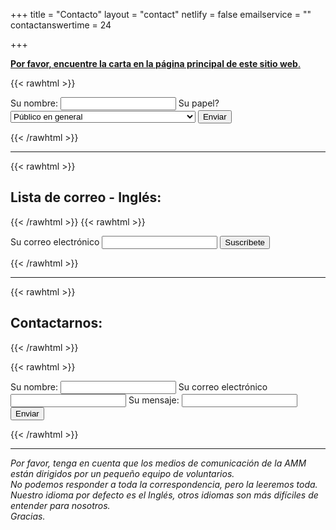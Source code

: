 +++
title = "Contacto"
layout = "contact"
netlify = false
emailservice = ""
contactanswertime = 24

+++

[**Por favor, encuentre la carta en la página principal de este sitio web**.](https://worlddoctorsalliance.com/es/)

{{< rawhtml >}}<form id="ajaxForm"
  action="https://getform.io/f/72e0967f-e3ae-46a6-9c11-5da244f57f67"
  method="POST">
  <label>Su nombre:</label>
  <input type="text" name="name" required/>
    <label>Su papel? <select name="role[]" >
      <option value="General public">Público en general</option>
      <option value="Doctors nurses scientists dentists">Médicos, enfermeras, científicos, dentistas etc</option>
      <option value="Holistic health practitioners">Profesionales de la salud holística</option>
    </select></label>
  <button class="button">Enviar</button>

  <p id="my-form-status"></p>

</form>{{< /rawhtml >}}

------

{{< rawhtml >}}

<h2>Lista de correo - Inglés: </h2>

{{< /rawhtml >}}
{{< rawhtml >}}

<form
  action="https://buttondown.email/api/emails/embed-subscribe/wda"
  method="post"
  target="popupwindow"
  onsubmit="window.open('https://buttondown.email/wda', 'popupwindow')"
  class="embeddable-buttondown-form">
  <label for="bd-email">Su correo electrónico</label>
  <input type="email" name="email" id="bd-email"></input>
  <input type="hidden" value="1" name="embed"></input>
  <input type="submit" value="Suscríbete"></input>
</form>{{< /rawhtml >}}




------

{{< rawhtml >}}

<h2>Contactarnos:</h2>

{{< /rawhtml >}}

{{< rawhtml >}}<form id="ajaxForm"
  action="https://getform.io/f/a2d75ba7-916c-406f-9b21-9567ecd325b6"
  method="POST">
  <label>Su nombre:</label>
  <input type="text" name="name" required/>
  <label>Su correo electrónico</label>
  <input type="email" name="email" required>
  <label>Su mensaje:</label>
  <input type="textarea" name="message" required>
  <button class="button">Enviar</button>

  <p id="my-form-status"></p>

</form>{{< /rawhtml >}}

------

*Por favor, tenga en cuenta que los medios de comunicación de la AMM están dirigidos por un pequeño equipo de voluntarios.  
No podemos responder a toda la correspondencia, pero la leeremos toda.  
Nuestro idioma por defecto es el Inglés, otros idiomas son más difíciles de entender para nosotros.  
Gracias.*   

<!-- Getform: Place this script at the end of the body tag -->

<script>


```
$("#ajaxForm").submit(function(e){
  e.preventDefault();
  var action = $(this).attr("action");
  $.ajax({
    type: "POST",
    url: action,
    crossDomain: true,
    data: new FormData(this),
    dataType: "json",
    contentType: "multipart/form-data",
    processData: false,
    contentType: false,
    headers: {
      "Accept": "application/json"
    }
  }).done(function() {
     $('.success').addClass('is-active');
  }).fail(function() {
     alert('An error occurred please try again later.')
  });
});
```

</script>